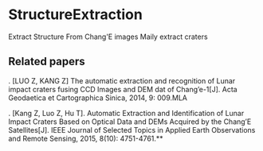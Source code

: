# StructureExtraction

Extract Structure From Chang'E images
Maily extract craters

## Related papers

. [LUO Z, KANG Z] The automatic extraction and recognition of Lunar impact craters fusing CCD Images and DEM dat of Chang’e-1[J]. Acta Geodaetica et Cartographica Sinica, 2014, 9: 009.MLA	

. [Kang Z, Luo Z, Hu T]. Automatic Extraction and Identification of Lunar Impact Craters Based on Optical Data and DEMs Acquired by the Chang’E Satellites[J]. IEEE Journal of Selected Topics in Applied Earth Observations and Remote Sensing, 2015, 8(10): 4751-4761.**

